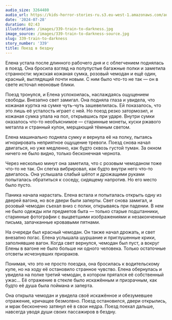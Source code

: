 ```yaml
---
audio_size: 3264480
audio_url: https://kids-horror-stories-ru.s3.eu-west-1.amazonaws.com/audio/339-train-to-darkness.mp3
date: '2024-07-28'
duration: 02:43
illustration: /images/339-train-to-darkness.jpg
image_source: /images/339-train-to-darkness-source.jpg
slug: 339-train-to-darkness
story_number: '339'
title: Поезд в бездну
---
```


Елена устала после длинного рабочего дня и с облегчением поднялась в поезд. Она бросила взгляд на полупустые багажные полки и заметила странности: мужская кожаная сумка, розовый чемодан и ещё один, красный, выглядящий почти новым. С ним было что-то не так — он в свете источал неоновые блики.

Поезд тронулся, и Елена успокоилась, наслаждаясь ощущением свободы. Внезапно свет замигал. Она подняла глаза и увидела, что кожаная куртка на сумке чуть-чуть зашевелилась. Ей показалось, что это лишь её усталость играет с ней. Но поезд резко затормозил, и кожаная сумка упала на пол, открывшись при ударе. Внутри сумки оказалось что-то необъяснимое — старинные монеты, куски ржавого металла и странный кулон, мерцающий тёмным светом.

Елена машинально подняла сумку и вернула её на полку, пытаясь игнорировать неприятное ощущение тревоги. Поезд снова начал двигаться, но уже медленно, как будто сквозь густой туман. За окном ничего не было видно, только бесконечная чернота.

Через несколько минут она заметила, что с розовым чемоданом тоже что-то не так. Он слегка вибрировал, как будто внутри него что-то двигалось. Она услышала слабый шёпот и дрожащими руками попыталась обратиться к соседу, сидящему напротив. Но его место было пусто.

Паника начала нарастать. Елена встала и попыталась открыть одну из дверей вагона, но все двери были заперты. Свет снова замигал, и розовый чемодан съехал вниз с полки, открываясь при падении. В нем не было одежды или предметов быта — только старые подштанники, старинные фотографии с выцветшими изображениями и незаконченные письма, запачканные кровавыми пятнами.

На очереди был красный чемодан. Он также начал дрожать, и свет внезапно погас. Елена услышала шуршание и приглушенные крики, заполнявшие вагон. Когда свет вернулся, чемодан был пуст, а вокруг Елены в вагоне не было больше ни одного человека. Только остаточные отсветы исчезнувших призраков.

Понимая, что это не просто поездка, она бросилась к водительскому купе, но на ходу её остановило странное чувство. Елена обернулась и увидела на полке третий чемодан, в котором прятался её собственный ужас... Её отражение в стекле было искажённым и призрачным, как будто её душа была поймана и заперта.

Она открыла чемодан и увидела своё искажённое и обезумевшее отражение, кричащее безмолвно. Поезд остановился, двери открылись, и мрак бесконечно затянул её в свои недра. Поезд поехал дальше, навсегда уводя души своих пассажиров в бездну.
